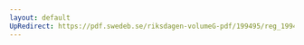 ```yaml
---
layout: default
UpRedirect: https://pdf.swedeb.se/riksdagen-volumeG-pdf/199495/reg_199495/reg_199495_0227.pdf
---
```

